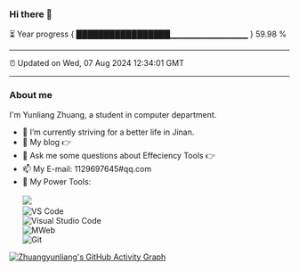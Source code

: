 ### Hi there 👋

⏳ Year progress { █████████████████▁▁▁▁▁▁▁▁▁▁▁▁▁ } 59.98 %

---

⏰ Updated on Wed, 07 Aug 2024 12:34:01 GMT

---

### About me      

I'm Yunliang Zhuang, a student in computer department.    

- 🔭 I’m currently striving for a better life in Jinan.     
- 🤔 My blog 👉        
- 💬 Ask me some questions about Effeciency Tools 👉 
- 📫 My E-mail: 1129697645#qq.com          
- 🔧 My Power Tools: </br>   
![](https://img.shields.io/badge/%E5%86%99%E4%BD%9C%E5%B7%A5%E5%85%B7-VS%20Code-blue)     
![VS Code](https://img.shields.io/badge/%E5%86%99%E4%BD%9C%E5%B7%A5%E5%85%B7-VS%20Code-blue)     
![Visual Studio Code](https://img.shields.io/badge/Visual_Studio_Code-007ACC?style=flat-square&logo=Visual-Studio-Code&logoColor=white)       
![MWeb](https://img.shields.io/badge/%E5%9B%BE%E5%BA%8A-MWeb-lightgrey)          
![Git](https://img.shields.io/badge/-Git-black?style=plastic&logo=git)     

[![Zhuangyunliang's GitHub Activity Graph](https://activity-graph.herokuapp.com/graph?username=Zhuangyunliang&theme=xcode)](https://github.com/Zhuangyunliang)

